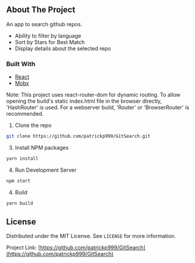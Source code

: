 <!-- ABOUT THE PROJECT -->

## About The Project

An app to search github repos.

- Ability to filter by language
- Sort by Stars for Best Match
- Display details about the selected repo

### Built With

- [React](https://reactjs.org/)
- [Mobx](https://mobx.js.org/README.html)

<!-- GETTING STARTED -->

Note: This project uses react-router-dom for dynamic routing. To allow opening the build's static index.html file in the browser directly, 'HashRouter' is used. For a webserver build, 'Router' or 'BrowserRouter' is recommended.

1. Clone the repo

```sh
git clone https://github.com/patrickp999/GitSearch.git
```

3. Install NPM packages

```sh
yarn install
```

4. Run Development Server

```sh
npm start
```

4. Build

```sh
yarn build
```

<!-- LICENSE -->

## License

Distributed under the MIT License. See `LICENSE` for more information.

Project Link: [https://github.com/patrickp999/GitSearch](https://github.com/patrickp999/GitSearch)
